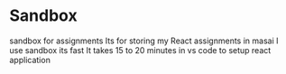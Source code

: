 # Sandbox
sandbox for assignments
Its for storing my React assignments in masai
I use sandbox its fast
It takes 15 to 20 minutes in vs code to setup react application
